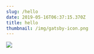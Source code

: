 ```yaml
---
slug: /hello
date: 2019-05-16T06:37:15.370Z
title: hello
thumbnail: /img/gatsby-icon.png
---
```

![](/img/gatsby-icon.png)
